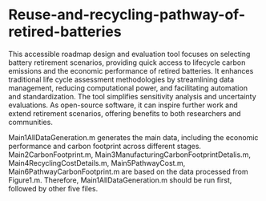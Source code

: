 # Reuse-and-recycling-pathway-of-retired-batteries

This accessible roadmap design and evaluation tool focuses on selecting battery retirement scenarios, providing quick access to lifecycle carbon emissions and the economic performance of retired batteries. It enhances traditional life cycle assessment methodologies by streamlining data management, reducing computational power, and facilitating automation and standardization. The tool simplifies sensitivity analysis and uncertainty evaluations. As open-source software, it can inspire further work and extend retirement scenarios, offering benefits to both researchers and communities.

Main1AllDataGeneration.m generates the main data, including the economic performance and carbon footprint across different stages. Main2CarbonFootprint.m, Main3ManufacturingCarbonFootprintDetalis.m, Main4RecyclingCostDetails.m, Main5PathwayCost.m, Main6PathwayCarbonFootprint.m are based on the data processed from Figure1.m. Therefore, Main1AllDataGeneration.m should be run first, followed by other five files.

